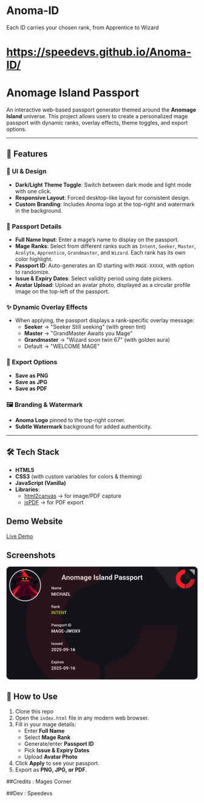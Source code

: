 # Anoma-ID
Each ID carries your chosen rank, from Apprentice to Wizard


# https://speedevs.github.io/Anoma-ID/

# Anomage Island Passport

An interactive web-based passport generator themed around the **Anomage Island** universe. This project allows users to create a personalized mage passport with dynamic ranks, overlay effects, theme toggles, and export options.

---

## 🚀 Features

### 🎨 UI & Design
- **Dark/Light Theme Toggle**: Switch between dark mode and light mode with one click.
- **Responsive Layout**: Forced desktop-like layout for consistent design.
- **Custom Branding**: Includes Anoma logo at the top-right and watermark in the background.

### 🧙 Passport Details
- **Full Name Input**: Enter a mage’s name to display on the passport.
- **Mage Ranks**: Select from different ranks such as `Intent`, `Seeker`, `Master`, `Acolyte`, `Apprentice`, `Grandmaster`, and `Wizard`. Each rank has its own color highlight.
- **Passport ID**: Auto-generates an ID starting with `MAGE-XXXXX`, with option to randomize.
- **Issue & Expiry Dates**: Select validity period using date pickers.
- **Avatar Upload**: Upload an avatar photo, displayed as a circular profile image on the top-left of the passport.

### ✨ Dynamic Overlay Effects
- When applying, the passport displays a rank-specific overlay message:
  - **Seeker** → "Seeker Still seeking" (with green tint)
  - **Master** → "GrandMaster Awaits you Mage"
  - **Grandmaster** → "Wizard soon twin 67" (with golden aura)
  - Default → "WELCOME MAGE"

### 💾 Export Options
- **Save as PNG**
- **Save as JPG**
- **Save as PDF**

### 🖼 Branding & Watermark
- **Anoma Logo** pinned to the top-right corner.
- **Subtle Watermark** background for added authenticity.

---

## 🛠 Tech Stack
- **HTML5**
- **CSS3** (with custom variables for colors & theming)
- **JavaScript (Vanilla)**
- **Libraries**:
  - [html2canvas](https://html2canvas.hertzen.com/) → for image/PDF capture
  - [jsPDF](https://github.com/parallax/jsPDF) → for PDF export


## Demo Website

[Live Demo](https://speedevs.github.io/Anoma-ID/)

## Screenshots
![Screenshot of a comment on a GitHub issue showing an image, added in the Markdown, of an Octocat smiling and raising a tentacle.](https://raw.githubusercontent.com/Speedevs/Anoma-ID/refs/heads/main/passport.png)


## 📖 How to Use
1. Clone this repo
2. Open the `index.html` file in any modern web browser.
3. Fill in your mage details:
   - Enter **Full Name**
   - Select **Mage Rank**
   - Generate/enter **Passport ID**
   - Pick **Issue & Expiry Dates**
   - Upload **Avatar Photo**
4. Click **Apply** to see your passport.
5. Export as **PNG, JPG, or PDF**.

##Credits : Mages Corner

##Dev : Speedevs
